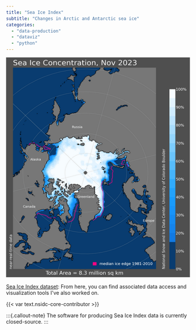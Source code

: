 ```yaml
---
title: "Sea Ice Index"
subtitle: "Changes in Arctic and Antarctic sea ice"
categories:
  - "data-production"
  - "dataviz"
  - "python"
---
```


![A sample data visualization from the Sea Ice Index dataset](sea-ice-concentration.png)

[Sea Ice Index dataset](https://nsidc.org/data/g02135): From here, you can
find associated data access and visualization tools I've also worked on.

{{< var text.nsidc-core-contributor >}}

:::{.callout-note}
The software for producing Sea Ice Index data is currently closed-source.
:::
